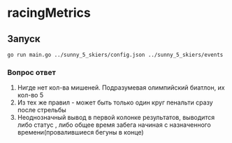# racingMetrics

## Запуск 
```
go run main.go ../sunny_5_skiers/config.json ../sunny_5_skiers/events
```

### Вопрос ответ
1. Нигде нет кол-ва мишеней. Подразумевая олимпийский биатлон, их кол-во 5
2. Из тех же правил - может быть только один круг пенальти сразу после стрельбы
3. Неоднозначный вывод в первой колонке результатов, выводится либо статус
, либо общее время забега начиная с назначенного времени(провалившиеся бегуны в конце)